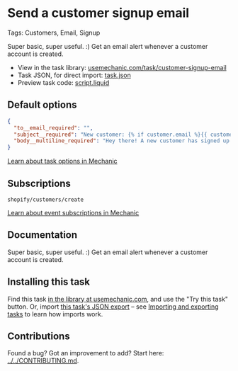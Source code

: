 # Send a customer signup email

Tags: Customers, Email, Signup

Super basic, super useful. :) Get an email alert whenever a customer account is created.

* View in the task library: [usemechanic.com/task/customer-signup-email](https://usemechanic.com/task/customer-signup-email)
* Task JSON, for direct import: [task.json](../../tasks/customer-signup-email.json)
* Preview task code: [script.liquid](./script.liquid)

## Default options

```json
{
  "to__email_required": "",
  "subject__required": "New customer: {% if customer.email %}{{ customer.email }}{% else %}#{{ customer.id }}{% endif %}",
  "body__multiline_required": "Hey there! A new customer has signed up. Here are their details:\n\nName: {% capture full_name %}{{ customer.first_name }} {{ customer.last_name }}{% endcapture %}{% if full_name != blank %}{{ full_name | strip }}{% else %}(none){% endif %}\nEmail: {{ customer.email | default: \"(none)\" }}\nPhone: {{ customer.phone | default: \"(none)\" }}\n{{ customer.note | strip }}\n\n<a href=\"https://{{ shop.myshopify_domain }}/admin/customers/{{ customer.id }}\" target=\"_blank\">Manage in Shopify</a>\n\nThanks,\n- Mechanic, for {{ shop.name }}"
}
```

[Learn about task options in Mechanic](https://docs.usemechanic.com/article/471-task-options)

## Subscriptions

```liquid
shopify/customers/create
```

[Learn about event subscriptions in Mechanic](https://docs.usemechanic.com/article/408-subscriptions)

## Documentation

Super basic, super useful. :) Get an email alert whenever a customer account is created.

## Installing this task

Find this task [in the library at usemechanic.com](https://usemechanic.com/task/customer-signup-email), and use the "Try this task" button. Or, import [this task's JSON export](../../tasks/customer-signup-email.json) – see [Importing and exporting tasks](https://docs.usemechanic.com/article/505-importing-and-exporting-tasks) to learn how imports work.

## Contributions

Found a bug? Got an improvement to add? Start here: [../../CONTRIBUTING.md](../../CONTRIBUTING.md).
